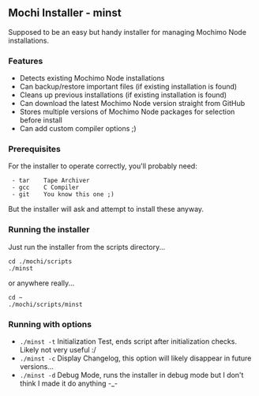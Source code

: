 ## Mochi Installer - minst
Supposed to be an easy but handy installer for managing Mochimo Node installations.

### Features
 - Detects existing Mochimo Node installations
 - Can backup/restore important files (if existing installation is found)
 - Cleans up previous installations (if existing installation is found)
 - Can download the latest Mochimo Node version straight from GitHub
 - Stores multiple versions of Mochimo Node packages for selection before install
 - Can add custom compiler options ;)

### Prerequisites
For the installer to operate correctly, you'll probably need:
```
 - tar    Tape Archiver
 - gcc    C Compiler
 - git    You know this one ;)
```
But the installer will ask and attempt to install these anyway.

### Running the installer
Just run the installer from the scripts directory...
```
cd ./mochi/scripts
./minst
```
or anywhere really...
```
cd ~
./mochi/scripts/minst
```

### Running with options
 - `./minst -t`    Initialization Test, ends script after initialization checks. Likely not very useful :/
 - `./minst -c`    Display Changelog, this option will likely disappear in future versions...
 - `./minst -d`    Debug Mode, runs the installer in debug mode but I don't think I made it do anything -_-

